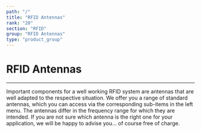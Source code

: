 ```yaml
---
path: "/"
title: "RFID Antennas"
rank: "20"
section: "RFID"
group: "RFID Antennas"
type: "product_group"
---
```

# RFID Antennas
***

Important components for a well working RFID system are antennas that are well adapted to the respective situation. We offer you a range of standard antennas, which you can access via the corresponding sub-items in the left menu. The antennas differ in the frequency range for which they are intended. If you are not sure which antenna is the right one for your application, we will be happy to advise you... of course free of charge.
